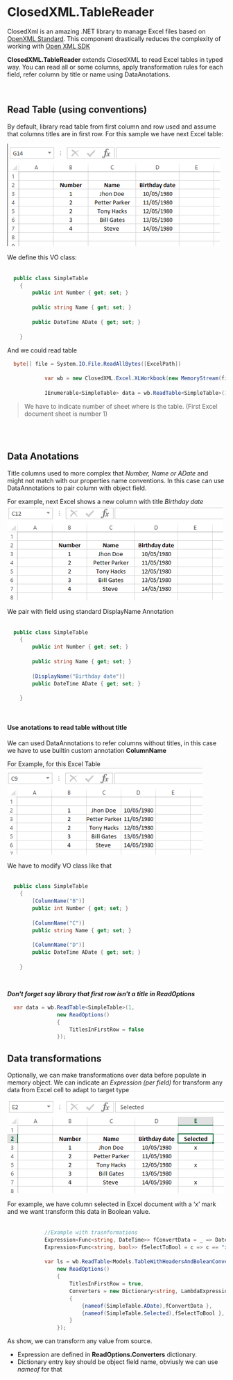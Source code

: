 ﻿# ClosedXML.TableReader

ClosedXml is an amazing .NET library to manage Excel files based on [OpenXML Standard](https://es.wikipedia.org/wiki/Office_Open_XML). This component drastically reduces the complexity of working with [Open XML SDK](https://www.microsoft.com/en-us/download/details.aspx?id=30425) 

**ClosedXML.TableReader** extends ClosedXML to read Excel tables in typed way. You can read all or some columns, apply transformation rules for each field, refer column by title or name using DataAnotations.

  <br>

## Read Table (using conventions)

By default, library read table from first column and row used and assume that columns titles are in first row. 
For this sample we have next Excel table:

![](./images/SimpleTable.png?raw=true)

We define this VO class:
```csharp 

  public class SimpleTable
    {
        public int Number { get; set; } 

        public string Name { get; set; }

        public DateTime ADate { get; set; }

    }
```
And we could read table
```csharp 
  byte[] file = System.IO.File.ReadAllBytes([ExcelPath])

            var wb = new ClosedXML.Excel.XLWorkbook(new MemoryStream(file));

            IEnumerable<SimpleTable> data = wb.ReadTable<SimpleTable>(1); // indicate excel sheet
```
>We have to indicate number of sheet where is the table. (First Excel document sheet is number 1)  

 
  
  <br>  <br>

## Data Anotations

Title columns used to more complex that *Number, Name or ADate* and might not match with our properties name conventions. In this case can use DataAnnotations to pair column with object field. 

For example, next Excel shows a new column with title *Birthday date*
![](./images/DataAnotations.png?raw=true)

We pair with field using standard DisplayName Annotation 
```csharp 

  public class SimpleTable
    {
        public int Number { get; set; } 

        public string Name { get; set; }

        [DisplayName("Birthday date")]
        public DateTime ADate { get; set; }

    }
```
  <br>

#### Use anotations to read table without title
We can used DataAnnotations to refer columns without titles, in this case we have to use builtin custom annotation **ColumnName**

For Example, for this Excel Table
![](./images/SimpleTableWithOutTitles.png?raw=true)

We have to modify VO class like that
```csharp 

  public class SimpleTable
    {
        [ColumnName("B")]
        public int Number { get; set; } 

        [ColumnName("C")]
        public string Name { get; set; }

        [ColumnName("D")]
        public DateTime ADate { get; set; }

    }
```
  <br>

**_Don't forget say library that first row isn't a title in ReadOptions_**

```csharp
  var data = wb.ReadTable<SimpleTable>(1,
                new ReadOptions()
                {
                    TitlesInFirstRow = false
                });
```

## Data transformations

Optionally, we can make transformations over data before populate in memory object. We can indicate an *Expression (per field)* for transform any data from Excel cell to adapt to target type


![](./images/Transformations.png?raw=true)

For example, we have column selected in Excel document with a ‘x’ mark and we want transform this data in Boolean value.
```csharp

            //Example with trasnformations
            Expression<Func<string, DateTime>> fConvertData = _ => DateTime.Now.AddDays(10);
            Expression<Func<string, bool>> fSelectToBool = c => c == "x";

            var ls = wb.ReadTable<Models.TableWithHeadersAndBoleanConversion>(1,
                new ReadOptions()
                {
                    TitlesInFirstRow = true,
                    Converters = new Dictionary<string, LambdaExpression>()
                    {
                        {nameof(SimpleTable.ADate),fConvertData },
                        {nameof(SimpleTable.Selected),fSelectToBool },
                    }
                });
```

As show, we can transform any value from source. 
- Expression are defined in **ReadOptions.Converters** dictionary. 
- Dictionary entry key should be object field name, obviusly we can use *nameof*  for that
